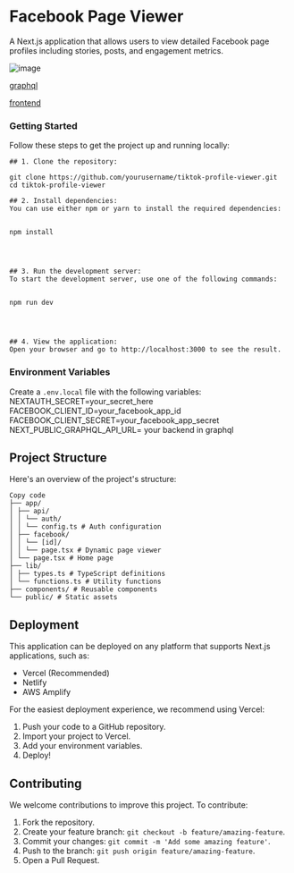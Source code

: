 # Facebook Page Viewer

A Next.js application that allows users to view detailed Facebook page profiles including stories, posts, and engagement metrics.

![image](https://github.com/user-attachments/assets/82023d6f-6ecf-456c-af50-08693a8e2454)

[graphql](https://my-app.sanjeev-19kr.workers.dev/graphql)

[frontend](https://met-adata-frontend.vercel.app)

### Getting Started

Follow these steps to get the project up and running locally:
```
## 1. Clone the repository:

git clone https://github.com/yourusername/tiktok-profile-viewer.git
cd tiktok-profile-viewer

## 2. Install dependencies:
You can use either npm or yarn to install the required dependencies:


npm install




## 3. Run the development server:
To start the development server, use one of the following commands:


npm run dev




## 4. View the application:
Open your browser and go to http://localhost:3000 to see the result.

```
### Environment Variables

Create a `.env.local` file with the following variables:
NEXTAUTH_SECRET=your_secret_here
FACEBOOK_CLIENT_ID=your_facebook_app_id
FACEBOOK_CLIENT_SECRET=your_facebook_app_secret
NEXT_PUBLIC_GRAPHQL_API_URL= your backend in graphql


## Project Structure
Here's an overview of the project's structure:

```
Copy code
├── app/
│ ├── api/
│ │ └── auth/
│ │ └── config.ts # Auth configuration
│ ├── facebook/
│ │ └── [id]/
│ │ └── page.tsx # Dynamic page viewer
│ └── page.tsx # Home page
├── lib/
│ ├── types.ts # TypeScript definitions
│ └── functions.ts # Utility functions
├── components/ # Reusable components
└── public/ # Static assets
```


## Deployment

This application can be deployed on any platform that supports Next.js applications, such as:

- Vercel (Recommended)
- Netlify
- AWS Amplify

For the easiest deployment experience, we recommend using Vercel:

1. Push your code to a GitHub repository.
2. Import your project to Vercel.
3. Add your environment variables.
4. Deploy!

## Contributing

We welcome contributions to improve this project. To contribute:

1. Fork the repository.
2. Create your feature branch: `git checkout -b feature/amazing-feature`.
3. Commit your changes: `git commit -m 'Add some amazing feature'`.
4. Push to the branch: `git push origin feature/amazing-feature`.
5. Open a Pull Request.



